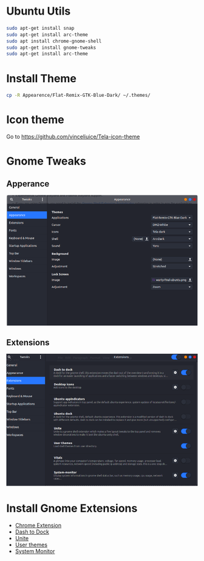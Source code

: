 # Ubuntu Utils

```bash
sudo apt-get install snap
sudo apt-get install arc-theme
sudo apt install chrome-gnome-shell
sudo apt-get install gnome-tweaks
sudo apt-get install arc-theme
```

# Install Theme

```bash
cp -R Appearence/Flat-Remix-GTK-Blue-Dark/ ~/.themes/
```



# Icon theme

Go to https://github.com/vinceliuice/Tela-icon-theme


# Gnome Tweaks

## Apperance

![GnomeTweaks-Appearence](Appearence/GnomeTweaks-Appearence.png)

## Extensions

![](Appearence/GnomeTweaks-Extensions.png)

# Install Gnome Extensions

- [Chrome Extension](https://chrome.google.com/webstore/detail/gnome-shell-integration/gphhapmejobijbbhgpjhcjognlahblep?hl=pt-BR)
- [Dash to Dock](https://extensions.gnome.org/extension/307/dash-to-dock/)
- [Unite](https://extensions.gnome.org/extension/1287/unite/)
- [User themes](https://extensions.gnome.org/extension/19/user-themes/)
- [System Monitor](https://extensions.gnome.org/extension/120/system-monitor/)

